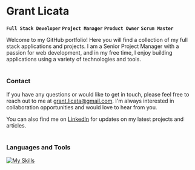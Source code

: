 # Grant Licata

**`Full Stack Developer`**  **`Project Manager`**  **`Product Owner`**  **`Scrum Master`**

Welcome to my GitHub portfolio! Here you will find a collection of my full stack applications and projects. I am a Senior Project Manager with a passion for web development, and in my free time, I enjoy building applications using a variety of technologies and tools. 

#

### Contact
If you have any questions or would like to get in touch, please feel free to reach out to me at grant.licata@gmail.com. I'm always interested in collaboration opportunities and would love to hear from you.

You can also find me on [LinkedIn](https://www.linkedin.com/in/grantlicata/) for updates on my latest projects and articles.

#

### Languages and Tools

[![My Skills](https://skillicons.dev/icons?i=js,ts,py,html,css,aws,bootstrap,express,firebase,figma,flask,git,github,jquery,mysql,nextjs,nginx,nodejs,postman,react,sass,tailwind,vercel,vscode,mongodb,prisma&perline=13)](https://skillicons.dev)



<!-- Icon Source: https://devicon.dev/ -->
<!-- 2nd Icond Source: https://github.com/tandpfun/skill-icons#readme -->
